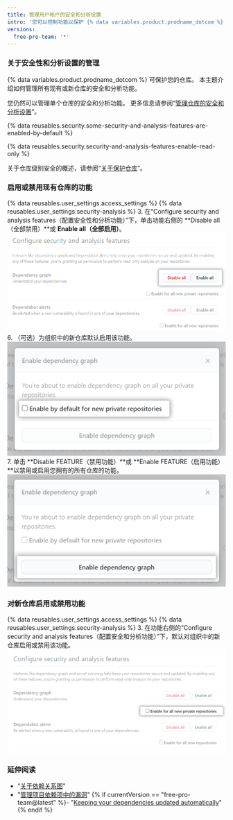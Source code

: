 ```yaml
---
title: 管理用户帐户的安全和分析设置
intro: '您可以控制功能以保护 {% data variables.product.prodname_dotcom %} 上项目的安全并分析其中的代码。'
versions:
  free-pro-team: '*'
---
```


### 关于安全性和分析设置的管理

{% data variables.product.prodname_dotcom %} 可保护您的仓库。 本主题介绍如何管理所有现有或新仓库的安全和分析功能。

您仍然可以管理单个仓库的安全和分析功能。 更多信息请参阅“[管理仓库的安全和分析设置](/github/administering-a-repository/managing-security-and-analysis-settings-for-your-repository)”。

{% data reusables.security.some-security-and-analysis-features-are-enabled-by-default %}

{% data reusables.security.security-and-analysis-features-enable-read-only %}

关于仓库级别安全的概述，请参阅“[关于保护仓库](/github/administering-a-repository/about-securing-your-repository)”。

### 启用或禁用现有仓库的功能

{% data reusables.user_settings.access_settings %}
{% data reusables.user_settings.security-analysis %}
3. 在“Configure security and analysis features（配置安全性和分析功能）”下，单击功能右侧的 **Disable all（全部禁用）**或 **Enable all（全部启用）**。 !["Configure security and analysis（配置安全性和分析）"功能的"Enable all（全部启用）"或"Disable all（全部禁用）"按钮](/assets/images/help/settings/security-and-analysis-disable-or-enable-all.png)
6. （可选）为组织中的新仓库默认启用该功能。 ![新仓库的"Enable by default（默认启用）"选项](/assets/images/help/settings/security-and-analysis-enable-by-default-in-modal.png)
7. 单击 **Disable FEATURE（禁用功能）**或 **Enable FEATURE（启用功能）**以禁用或启用您拥有的所有仓库的功能。 ![用于禁用或启用功能的按钮](/assets/images/help/settings/security-and-analysis-enable-dependency-graph.png)

### 对新仓库启用或禁用功能

{% data reusables.user_settings.access_settings %}
{% data reusables.user_settings.security-analysis %}
3. 在功能右侧的“Configure security and analysis features（配置安全和分析功能）”下，默认对组织中的新仓库启用或禁用该功能。 ![用于对新仓库启用或禁用功能的复选框](/assets/images/help/settings/security-and-analysis-enable-or-disable-feature-checkbox.png)

### 延伸阅读

- “[关于依赖关系图](/github/visualizing-repository-data-with-graphs/about-the-dependency-graph)”
- "[管理项目依赖项中的漏洞](/github/managing-security-vulnerabilities/managing-vulnerabilities-in-your-projects-dependencies)"
{% if currentVersion == "free-pro-team@latest" %}- "[Keeping your dependencies updated automatically](/github/administering-a-repository/keeping-your-dependencies-updated-automatically)"{% endif %}
